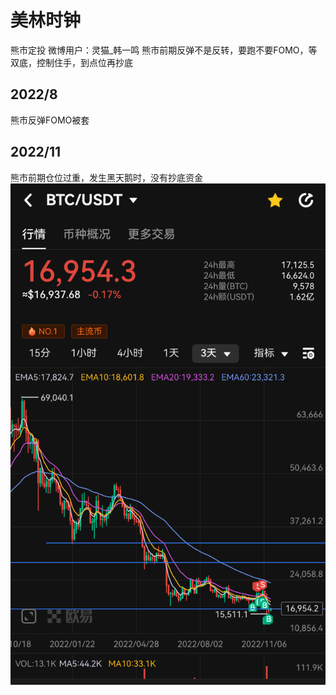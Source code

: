 # 美林时钟
熊市定投
微博用户：灵猫_韩一鸣
熊市前期反弹不是反转，要跑不要FOMO，等双底，控制住手，到点位再抄底
## 2022/8 
熊市反弹FOMO被套
## 2022/11 
熊市前期仓位过重，发生黑天鹅时，没有抄底资金
![](2022-11-24-15-41-51.png)